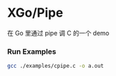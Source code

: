 # XGo/Pipe

在 Go 里通过 pipe 调 C 的一个 demo

### Run Examples

```bash
gcc ./examples/cpipe.c -o a.out
```

